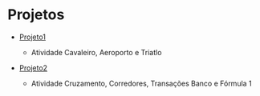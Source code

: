 # Projetos

- [Projeto1](./Projeto1)
  - Atividade Cavaleiro, Aeroporto e Triatlo

- [Projeto2](./Projeto2)
  - Atividade Cruzamento, Corredores, Transações Banco e Fórmula 1
